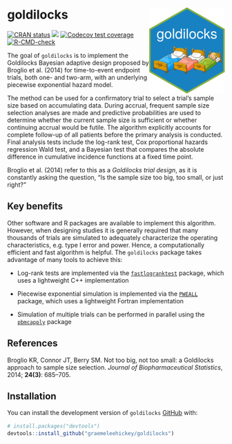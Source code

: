 
<!-- README.md is generated from README.Rmd. Please edit that file -->

# goldilocks <img src="man/figures/hex.png" width = "175" height = "200" align="right" />

<!-- badges: start -->

[![CRAN
status](https://www.r-pkg.org/badges/version/goldilocks)](https://CRAN.R-project.org/package=goldilocks)
[![](https://cranlogs.r-pkg.org/badges/grand-total/goldilocks)](https://CRAN.R-project.org/package=goldilocks)
[![Codecov test
coverage](https://codecov.io/gh/graemeleehickey/goldilocks/graph/badge.svg)](https://app.codecov.io/gh/graemeleehickey/goldilocks)
[![R-CMD-check](https://github.com/graemeleehickey/goldilocks/actions/workflows/R-CMD-check.yaml/badge.svg)](https://github.com/graemeleehickey/goldilocks/actions/workflows/R-CMD-check.yaml)
<!-- badges: end -->

The goal of `goldilocks` is to implement the Goldilocks Bayesian
adaptive design proposed by Broglio et al. (2014) for time-to-event
endpoint trials, both one- and two-arm, with an underlying piecewise
exponential hazard model.

The method can be used for a confirmatory trial to select a trial’s
sample size based on accumulating data. During accrual, frequent sample
size selection analyses are made and predictive probabilities are used
to determine whether the current sample size is sufficient or whether
continuing accrual would be futile. The algorithm explicitly accounts
for complete follow-up of all patients before the primary analysis is
conducted. Final analysis tests include the log-rank test, Cox
proportional hazards regression Wald test, and a Bayesian test that
compares the absolute difference in cumulative incidence functions at a
fixed time point.

Broglio et al. (2014) refer to this as a *Goldilocks trial design*, as
it is constantly asking the question, “Is the sample size too big, too
small, or just right?”

## Key benefits

Other software and R packages are available to implement this algorithm.
However, when designing studies it is generally required that many
thousands of trials are simulated to adequately characterize the
operating characteristics, e.g. type I error and power. Hence, a
computationally efficient and fast algorithm is helpful. The
`goldilocks` package takes advantage of many tools to achieve this:

- Log-rank tests are implemented via the
  [`fastlogranktest`](https://CRAN.R-project.org/package=fastlogranktest)
  package, which uses a lightweight C++ implementation

- Piecewise exponential simulation is implemented via the
  [`PWEALL`](https://CRAN.R-project.org/package=PWEALL) package, which
  uses a lightweight Fortran implementation

- Simulation of multiple trials can be performed in parallel using the
  [`pbmcapply`](https://CRAN.R-project.org/package=pbmcapply) package

## References

Broglio KR, Connor JT, Berry SM. Not too big, not too small: a
Goldilocks approach to sample size selection. *Journal of
Biopharmaceutical Statistics*, 2014; **24(3)**: 685–705.

## Installation

You can install the development version of `goldilocks`
[GitHub](https://github.com/) with:

``` r
# install.packages("devtools")
devtools::install_github("graemeleehickey/goldilocks")
```
